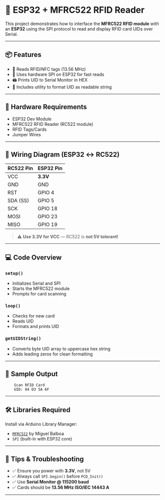 # 📡 ESP32 + MFRC522 RFID Reader

This project demonstrates how to interface the **MFRC522 RFID module** with an **ESP32** using the SPI protocol to read and display RFID card UIDs over Serial.

---

## 📦 Features

- 🔐 Reads RFID/NFC tags (13.56 MHz)
- 🚀 Uses hardware SPI on ESP32 for fast reads
- 🖨️ Prints UID to Serial Monitor in HEX
- 🧠 Includes utility to format UID as readable string

---

## 🧰 Hardware Requirements

- ESP32 Dev Module
- MFRC522 RFID Reader (RC522 module)
- RFID Tags/Cards
- Jumper Wires

---

## 🔌 Wiring Diagram (ESP32 ↔ RC522)

| RC522 Pin | ESP32 Pin |
|-----------|-----------|
| VCC       | **3.3V**  |
| GND       | GND       |
| RST       | GPIO 4    |
| SDA (SS)  | GPIO 5    |
| SCK       | GPIO 18   |
| MOSI      | GPIO 23   |
| MISO      | GPIO 19   |

> ⚠️ **Use 3.3V for VCC** — RC522 is **not 5V tolerant!**

---

## 💻 Code Overview

### `setup()`
- Initializes Serial and SPI
- Starts the MFRC522 module
- Prompts for card scanning

### `loop()`
- Checks for new card
- Reads UID
- Formats and prints UID

### `getUIDString()`
- Converts byte UID array to uppercase hex string
- Adds leading zeros for clean formatting

---

## 📜 Sample Output
```
    Scan RFID Card
    UID: 04 D3 5A 6F
```
---

## 🛠️ Libraries Required

Install via Arduino Library Manager:

- [`MFRC522`](https://github.com/miguelbalboa/rfid) by Miguel Balboa
- `SPI` (built-in with ESP32 core)

---

## 🧪 Tips & Troubleshooting

- ✅ Ensure you power with **3.3V**, not 5V
- ✅ Always call `SPI.begin()` before `PCD_Init()`
- ✅ Use **Serial Monitor @ 115200 baud**
- ✅ Cards should be **13.56 MHz ISO/IEC 14443 A**

---
